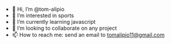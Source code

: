 - 👋 Hi, I’m @tom-alipio
- 👀 I’m interested in sports
- 🌱 I’m currently learning javascript
- 💞️ I’m looking to collaborate on any project
- 📫 How to reach me: send an email to tomalipio11@gmail.com

<!---
tom-alipio/tom-alipio is a ✨ special ✨ repository because its `README.md` (this file) appears on your GitHub profile.
You can click the Preview link to take a look at your changes.
--->
